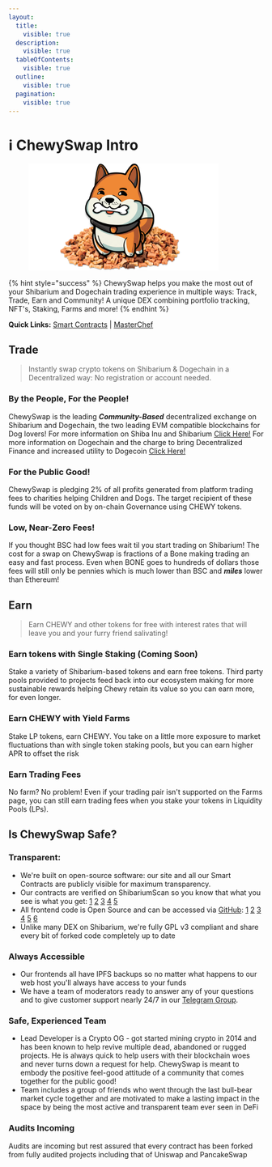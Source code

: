 ```yaml
---
layout:
  title:
    visible: true
  description:
    visible: true
  tableOfContents:
    visible: true
  outline:
    visible: true
  pagination:
    visible: true
---
```


# ℹ ChewySwap Intro



<figure><img src=".gitbook/assets/8.png" alt="" width="375"><figcaption></figcaption></figure>

{% hint style="success" %}
ChewySwap helps you make the most out of your Shibarium and Dogechain trading experience in multiple ways: Track, Trade, Earn and Community! A unique DEX combining portfolio tracking, NFT's, Staking, Farms and more!
{% endhint %}

**Quick Links:** [Smart Contracts](broken-reference) | [MasterChef](broken-reference)

## Trade

> Instantly swap crypto tokens on Shibarium & Dogechain in a Decentralized way: No registration or account needed.

### By the People, For the People!

ChewySwap is the leading _**Community-Based**_ decentralized exchange on Shibarium and Dogechain, the two leading EVM compatible blockchains for Dog lovers! For more information on Shiba Inu and Shibarium [Click Here!](https://shib.io) For more information on Dogechain and the charge to bring Decentralized Finance and increased utility to Dogecoin [Click Here!](https://dogechain.dog)

### For the Public Good!

ChewySwap is pledging 2% of all profits generated from platform trading fees to charities helping Children and Dogs. The target recipient of these funds will be voted on by on-chain Governance using CHEWY tokens.

### Low, Near-Zero Fees!

If you thought BSC had low fees wait til you start trading on Shibarium! The cost for a swap on ChewySwap is fractions of a Bone making trading an easy and fast process. Even when BONE goes to hundreds of dollars those fees will still only be pennies which is much lower than BSC and _**miles**_ lower than Ethereum!

## &#x20;Earn

> Earn CHEWY and other tokens for free with interest rates that will leave you and your furry friend salivating!

### Earn tokens with Single Staking (Coming Soon)

Stake a variety of Shibarium-based tokens and earn free tokens. Third party pools provided to projects feed back into our ecosystem making for more sustainable rewards helping Chewy retain its value so you can earn more, for even longer.

### Earn CHEWY with Yield Farms

Stake LP tokens, earn CHEWY. You take on a little more exposure to market fluctuations than with single token staking pools, but you can earn higher APR to offset the risk

### Earn Trading Fees

No farm? No problem! Even if your trading pair isn't supported on the Farms page, you can still earn trading fees when you stake your tokens in Liquidity Pools (LPs).



## Is ChewySwap Safe?

### Transparent:

* We're built on open-source software: our site and all our Smart Contracts are publicly visible for maximum transparency.
* Our contracts are verified on ShibariumScan so you know that what you see is what you get: [1](https://explorer.dogechain.dog/address/0xd1529eF462316b2f31336352dEf66Ae21EB69241/contracts#address-tabs) [2](https://explorer.dogechain.dog/address/0xd1529eF462316b2f31336352dEf66Ae21EB69241/contracts#address-tabs) [3](https://explorer.dogechain.dog/address/0xdDC5b34c49E2Df3F78cA1B3D3BD9699a4e488c1D/contracts#address-tabs) [4](https://explorer.dogechain.dog/address/0x8df9B21945ebaa75424730F85eCFf426C35F5EF8/contracts#address-tabs) [5](https://explorer.dogechain.dog/address/0x2BE0096B24343549E34224aa9aa297E99961023D/contracts#address-tabs)
* All frontend code is Open Source and can be accessed via [GitHub](https://github.com/PooDoge/DogeshrekDEX-UI): [1](https://github.com/PooDoge/DogeshrekDEX-UI) [2](https://github.com/PooDoge/Dogeshrek-Farms) [3](https://github.com/PooDoge/dogeshrek-sdk) [4](https://github.com/PooDoge/farms-uikit) [5](https://github.com/PooDoge/dogeshrek-uikit) [6](https://github.com/PooDoge/dogeshrek-tokenlist)
* Unlike many DEX on Shibarium, we're fully GPL v3 compliant and share every bit of forked code completely up to date

### Always Accessible

* Our frontends all have IPFS backups so no matter what happens to our web host you'll always have access to your funds
* We have a team of moderators ready to answer any of your questions and to give customer support nearly 24/7 in our [Telegram Group](https://t.me/chewyswapcommunity).

### Safe, Experienced Team

* Lead Developer is a Crypto OG - got started mining crypto in 2014 and has been known to help revive multiple dead, abandoned or rugged projects. He is always quick to help users with their blockchain woes and never turns down a request for help. ChewySwap is meant to embody the positive feel-good attitude of a community that comes together for the public good!
* Team includes a group of friends who went through the last bull-bear market cycle together and are motivated to make a lasting impact in the space by being the most active and transparent team ever seen in DeFi

### Audits Incoming

Audits are incoming but rest assured that every contract has been forked from fully audited projects including that of Uniswap and PancakeSwap
